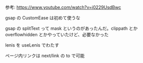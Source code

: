 参考: https://www.youtube.com/watch?v=i0229UsdBwc

gsap の CustomEase は初めて使うな

gsap の splitText って mask というのがあったんだ。clippath とか overflowhidden とかやっていたけど、必要なかった

lenis を useLenis でわたす

ページ内リンクは next/link の to で可能
